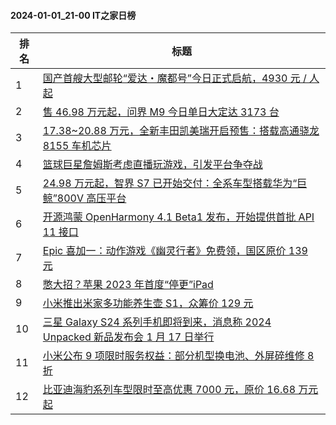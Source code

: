 #### 2024-01-01_21-00  IT之家日榜

| 排名 | 标题|
| --- | ---|
| 1 | [国产首艘大型邮轮“爱达・魔都号”今日正式启航，4930 元 / 人起](https://www.ithome.com/0/742/730.htm) |
| 2 | [售 46.98 万元起，问界 M9 今日单日大定达 3173 台](https://www.ithome.com/0/742/717.htm) |
| 3 | [17.38~20.88 万元，全新丰田凯美瑞开启预售：搭载高通骁龙 8155 车机芯片](https://www.ithome.com/0/742/760.htm) |
| 4 | [篮球巨星詹姆斯考虑直播玩游戏，引发平台争夺战](https://www.ithome.com/0/742/720.htm) |
| 5 | [24.98 万元起，智界 S7 已开始交付：全系车型搭载华为“巨鲸”800V 高压平台](https://www.ithome.com/0/742/755.htm) |
| 6 | [开源鸿蒙 OpenHarmony 4.1 Beta1 发布，开始提供首批 API 11 接口](https://www.ithome.com/0/742/726.htm) |
| 7 | [Epic 喜加一：动作游戏《幽灵行者》免费领，国区原价 139 元](https://www.ithome.com/0/742/721.htm) |
| 8 | [憋大招？苹果 2023 年首度“停更”iPad](https://www.ithome.com/0/742/787.htm) |
| 9 | [小米推出米家多功能养生壶 S1，众筹价 129 元](https://www.ithome.com/0/742/750.htm) |
| 10 | [三星 Galaxy S24 系列手机即将到来，消息称 2024 Unpacked 新品发布会 1 月 17 日举行](https://www.ithome.com/0/742/725.htm) |
| 11 | [小米公布 9 项限时服务权益：部分机型换电池、外屏碎维修 8 折](https://www.ithome.com/0/742/758.htm) |
| 12 | [比亚迪海豹系列车型限时至高优惠 7000 元，原价 16.68 万元起](https://www.ithome.com/0/742/762.htm) |
